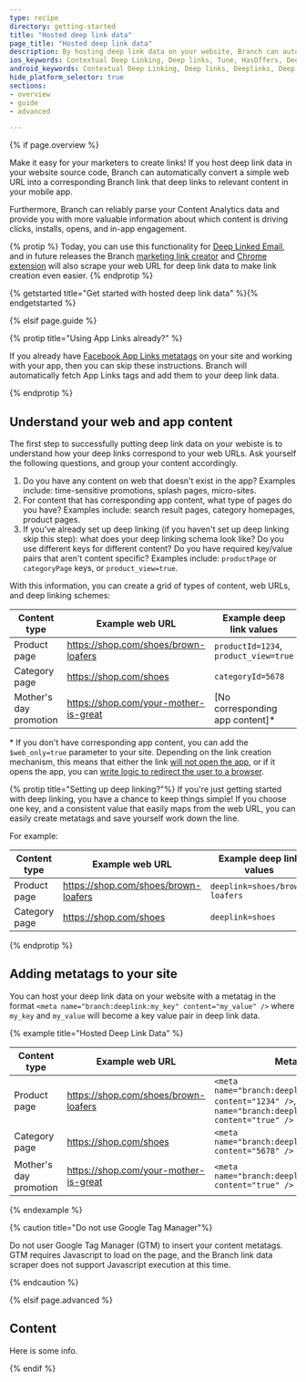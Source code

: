 ```yaml
---
type: recipe
directory: getting-started
title: "Hosted deep link data"
page_title: "Hosted deep link data"
description: By hosting deep link data on your website, Branch can automatically retrieve deep link data from any desktop URL.
ios_keywords: Contextual Deep Linking, Deep links, Tune, HasOffers, Deeplinks, Deep Linking, Deeplinking, Deferred Deep Linking, Deferred Deeplinking, Google App Indexing, Google App Invites, Apple Universal Links, Apple Spotlight Search, Facebook App Links, AppLinks, Deepviews, Deep views, Mixpanel, user segmentation, life time value, LTV
android_keywords: Contextual Deep Linking, Deep links, Deeplinks, Deep Linking, Deeplinking, Deferred Deep Linking, Deferred Deeplinking, Google App Indexing, Google App Invites, Apple Universal Links, Apple Spotlight Search, Facebook App Links, AppLinks, Deepviews, Deep views, Mixpanel, user segmentation, life time value, LTV
hide_platform_selector: true
sections:
- overview
- guide
- advanced

---
```


{% if page.overview %}

Make it easy for your marketers to create links! If you host deep link data in your website source code, Branch can automatically convert a simple web URL into a corresponding Branch link that deep links to relevant content in your mobile app.

Furthermore, Branch can reliably parse your Content Analytics data and provide you with more valuable information about which content is driving clicks, installs, opens, and in-app engagement.

{% protip %}
Today, you can use this functionality for [Deep Linked Email](https://branch.io/email/), and in future releases the Branch [marketing link creator]({{base.url}}/getting-started/creating-links-other-ways/guide/#dashboard) and [Chrome extension]({{base.url}}/features/chrome-extension/) will also scrape your web URL for deep link data to make link creation even easier.
{% endprotip %}

{% getstarted title="Get started with hosted deep link data" %}{% endgetstarted %}

{% elsif page.guide %}

{% protip title="Using App Links already?" %}

If you already have [Facebook App Links metatags](https://developers.facebook.com/docs/applinks) on your site and working with your app, then you can skip these instructions. Branch will automatically fetch App Links tags and add them to your deep link data.

{% endprotip %}


## Understand your web and app content

The first step to successfully putting deep link data on your webiste is to understand how your deep links correspond to your web URLs. Ask yourself the following questions, and group your content accordingly.

1. Do you have any content on web that doesn't exist in the app? Examples include: time-sensitive promotions, splash pages, micro-sites.
1. For content that has corresponding app content, what type of pages do you have? Examples include: search result pages, category homepages, product pages.
1. If you've already set up deep linking (if you haven't set up deep linking skip this step): what does your deep linking schema look like? Do you use different keys for different content? Do you have required key/value pairs that aren't content specific? Examples include: `productPage` or `categoryPage` keys, or `product_view=true`.

With this information, you can create a grid of types of content, web URLs, and deep linking schemes:

Content type | Example web URL | Example deep link values
--- | --- | ---
Product page | https://shop.com/shoes/brown-loafers | `productId=1234`, `product_view=true`
Category page | https://shop.com/shoes | `categoryId=5678`
Mother's day promotion | https://shop.com/your-mother-is-great | [No corresponding app content]*

\* If you don't have corresponding app content, you can add the `$web_only=true` parameter to your site. Depending on the link creation mechanism, this means that either the link [will not open the app](/getting-started/configuring-links/guide/#web-only-links), or if it opens the app, you can [write logic to redirect the user to a browser](/third-party-integrations/sailthru/advanced/#handle-links-for-web-only-content).

{% protip title="Setting up deep linking?"%}
If you're just getting started with deep linking, you have a chance to keep things simple! If you choose one key, and a consistent value that easily maps from the web URL, you can easily create metatags and save yourself work down the line.

For example:

Content type | Example web URL | Example deep link values
--- | --- | ---
Product page | https://shop.com/shoes/brown-loafers | `deeplink=shoes/brown-loafers`
Category page | https://shop.com/shoes | `deeplink=shoes`

{% endprotip %}

## Adding metatags to your site

You can host your deep link data on your website with a metatag in the format `<meta name="branch:deeplink:my_key" content="my_value" />` where `my_key` and `my_value` will become a key value pair in deep link data.

{% example title="Hosted Deep Link Data" %}

Content type | Example web URL | Metatags
--- | --- | ---
Product page | https://shop.com/shoes/brown-loafers | `<meta name="branch:deeplink:productId" content="1234" />`, `<meta name="branch:deeplink:product_view" content="true" />`
Category page | https://shop.com/shoes | `<meta name="branch:deeplink:categoryId" content="5678" />`
Mother's day promotion | https://shop.com/your-mother-is-great | `<meta name="branch:deeplink:$web_only" content="true" />`

{% endexample %}

{% caution title="Do not use Google Tag Manager"%}

Do not user Google Tag Manager (GTM) to insert your content metatags. GTM requires Javascript to load on the page, and the Branch link data scraper does not support Javascript execution at this time.

{% endcaution %}

{% elsif page.advanced %}

## Content
Here is some info.

{% endif %}

